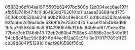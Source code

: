 05832b6df04aa197
5593b62497bd500b
12d094eec6ae197f
afb5137c1b471fc0
d6485dd7630101d1
baaea236894ed775
3036bc0b53ba6314
a0b2102c49e9cc47
dd1bcda363ca0e0a
93fcbbd2cf9aabde
5369f92e75331475
1bacef2bb4b8ad98
1bfca79558d4c9a5
8147086bf6c12fdc
64b5bd8779c5e81d
77bde7cb1746db13
72eb2d80b47568e5
43586c2ec649e161
54cb8c45ac90c8d9
6d44ac6f2a80c91b
8e97017f789e1f23
cb39d8041f51291d
0ecf98f6588f56c8
